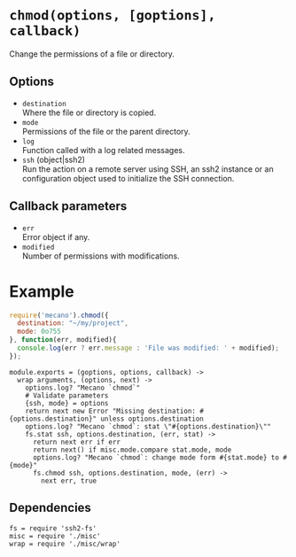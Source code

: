 
# `chmod(options, [goptions], callback)`

Change the permissions of a file or directory.

## Options

*   `destination`   
    Where the file or directory is copied.   
*   `mode`   
    Permissions of the file or the parent directory.   
*   `log`   
    Function called with a log related messages.   
*   `ssh` (object|ssh2)   
    Run the action on a remote server using SSH, an ssh2 instance or an
    configuration object used to initialize the SSH connection.   

## Callback parameters

*   `err`   
    Error object if any.   
*   `modified`   
    Number of permissions with modifications.   

# Example

```js
require('mecano').chmod({
  destination: "~/my/project",
  mode: 0o755
}, function(err, modified){
  console.log(err ? err.message : 'File was modified: ' + modified);
});
```

    module.exports = (goptions, options, callback) ->
      wrap arguments, (options, next) ->
        options.log? "Mecano `chmod`"
        # Validate parameters
        {ssh, mode} = options
        return next new Error "Missing destination: #{options.destination}" unless options.destination
        options.log? "Mecano `chmod`: stat \"#{options.destination}\""
        fs.stat ssh, options.destination, (err, stat) ->
          return next err if err
          return next() if misc.mode.compare stat.mode, mode
          options.log? "Mecano `chmod`: change mode form #{stat.mode} to #{mode}"
          fs.chmod ssh, options.destination, mode, (err) ->
            next err, true

## Dependencies

    fs = require 'ssh2-fs'
    misc = require './misc'
    wrap = require './misc/wrap'






